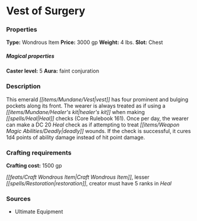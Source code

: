 ﻿---
Title: "Vest of Surgery"
Type: "Wondrous Item"
Price: "3000 gp"
Weight: "4 lbs."
Slot: "Chest"
Caster level: "5"
Aura: "faint conjuration"
Description: |
  "This emerald vest has four prominent and bulging pockets along its front. The wearer is always treated as if using a healer's kit when making Heal checks (_Core Rulebook_ 161). Once per day, the wearer can make a DC 20 Heal check as if attempting to treat deadly wounds. If the check is successful, it cures 1d4 points of ability damage instead of hit point damage."
Crafting cost: "1500 gp"
Sources: "['Ultimate Equipment']"
---

# Vest of Surgery

### Properties

**Type:** Wondrous Item **Price:** 3000 gp **Weight:** 4 lbs. **Slot:** Chest

##### Magical properties

**Caster level:** 5 **Aura:** faint conjuration

### Description

This emerald _[[items/Mundane/Vest|vest]]_ has four prominent and bulging pockets along its front. The wearer is always treated as if using a _[[items/Mundane/Healer's kit|healer's kit]]_ when making _[[spells/Heal|Heal]]_ checks (Core Rulebook 161). Once per day, the wearer can make a DC 20 _Heal_ check as if attempting to treat _[[items/Weapon Magic Abilities/Deadly|deadly]]_ wounds. If the check is successful, it cures 1d4 points of ability damage instead of hit point damage.

### Crafting requirements

**Crafting cost:** 1500 gp

_[[feats/Craft Wondrous Item|Craft Wondrous Item]]_, lesser _[[spells/Restoration|restoration]]_, creator must have 5 ranks in _Heal_

### Sources

* Ultimate Equipment